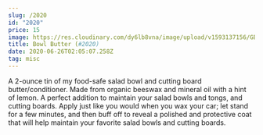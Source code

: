 ```yaml
---
slug: /2020
id: "2020"
price: 15
image: https://res.cloudinary.com/dy6lb8vna/image/upload/v1593137156/GB%20Bowlworks%20Gallery/IMG_8193.jpg
title: Bowl Butter (#2020)
date: 2020-06-26T02:05:07.258Z
tag: misc
---
```

A 2-ounce tin of my food-safe salad bowl and cutting board butter/conditioner.  Made from organic beeswax and mineral oil with a hint of lemon.  A perfect addition to maintain your salad bowls and tongs, and cutting boards.  Apply just like you would when you wax your car; let stand for a few minutes, and then buff off to reveal a polished and protective coat that will help maintain your favorite salad bowls and cutting boards.